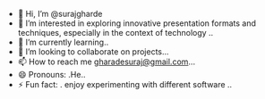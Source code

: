 - 👋 Hi, I’m @surajgharde
- 👀 I’m interested in exploring innovative presentation formats and techniques, especially in the context of technology ..
- 🌱 I’m currently learning..
- 💞️ I’m looking to collaborate on projects...
- 📫 How to reach me gharadesuraj@gmail.com...
- 😄 Pronouns: .He..
- ⚡ Fun fact: . enjoy experimenting with different software ..

<!---
gharadesuraj/gharadesuraj is a ✨ special ✨ repository because its `README.md` (this file) appears on your GitHub profile.
You can click the Preview link to take a look at your changes.
--->
